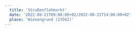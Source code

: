 ```yaml
---
  title: 'Straßenflohmarkt'
  date: '2022-08-21T09:00:00+02/2022-08-21T14:00:00+02'
  place: 'Wiesengrund (23562)'
---
```

